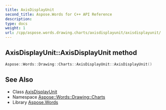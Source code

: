```yaml
---
title: AxisDisplayUnit
second_title: Aspose.Words for C++ API Reference
description: 
type: docs
weight: 1
url: /cpp/aspose.words.drawing.charts/axisdisplayunit/axisdisplayunit/
---
```

## AxisDisplayUnit::AxisDisplayUnit method




```cpp
Aspose::Words::Drawing::Charts::AxisDisplayUnit::AxisDisplayUnit()
```

## See Also

* Class [AxisDisplayUnit](../)
* Namespace [Aspose::Words::Drawing::Charts](../../)
* Library [Aspose.Words](../../../)
